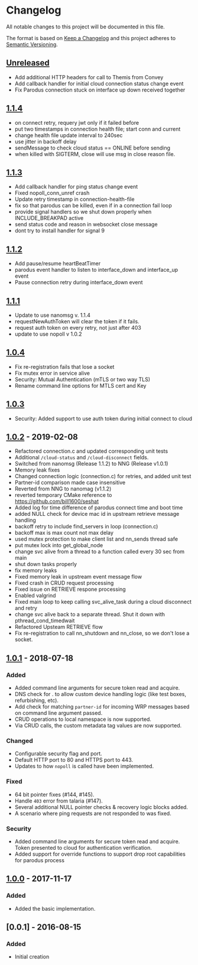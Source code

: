 # Changelog
All notable changes to this project will be documented in this file.

The format is based on [Keep a Changelog](http://keepachangelog.com/en/1.0.0/)
and this project adheres to [Semantic Versioning](http://semver.org/spec/v2.0.0.html).

## [Unreleased]
- Add additional HTTP headers for call to Themis from Convey
- Add callback handler for initial cloud connection status change event
- Fix Parodus connection stuck on interface up down received together

## [1.1.4]
- on connect retry, requery jwt only if it failed before 
- put two timestamps in connection health file; start conn and current
- change health file update interval to 240sec
- use jitter in backoff delay
- sendMessage to check cloud status == ONLINE before sending
- when killed with SIGTERM, close will use msg in close reason file.

## [1.1.3]
- Add callback handler for ping status change event
- Fixed nopoll_conn_unref crash
- Update retry timestamp in connection-health-file
- fix so that parodus can be killed, even if in a connection fail loop
- provide signal handlers so we shut down properly when INCLUDE_BREAKPAD active
- send status code and reason in websocket close message
- dont try to install handler for signal 9

## [1.1.2]
- Add pause/resume heartBeatTimer
- parodus event handler to listen to interface_down and interface_up event
- Pause connection retry during interface_down event

## [1.1.1]
- Update to use nanomsg v. 1.1.4
- requestNewAuthToken will clear the token if it fails.
- request auth token on every retry, not just after 403
- update to use nopoll v 1.0.2

## [1.0.4]
- Fix re-registration fails that lose a socket
- Fix mutex error in service alive
- Security: Mutual Authentication (mTLS or two way TLS)
- Rename command line options for MTLS cert and Key

## [1.0.3]
- Security: Added support to use auth token during initial connect to cloud

## [1.0.2] - 2019-02-08
- Refactored connection.c and updated corresponding unit tests
- Additional `/cloud-status` and `/cloud-disconnect` fields.
- Switched from nanomsg (Release 1.1.2) to NNG (Release v1.0.1)
- Memory leak fixes
- Changed connection logic (connection.c) for retries, and added unit test
- Partner-id comparison made case insensitive
- Reverted from NNG to nanomag (v1.1.2)
- reverted temporary CMake reference to https://github.com/bill1600/seshat
- Added log for time difference of parodus connect time and boot time
- added NULL check for device mac id in upstream retrieve message handling
- backoff retry to include find_servers in loop (connection.c)
- backoff max is max count not max delay
- used mutex protection to make client list and nn_sends thread safe
- put mutex lock into get_global_node
- change svc alive from a thread to a function called every 30 sec from main
- shut down tasks properly
- fix memory leaks
- Fixed memory leak in upstream event message flow
- Fixed crash in CRUD request processing
- Fixed issue on RETRIEVE respone processing
- Enabled valgrind
- Fixed main loop to keep calling svc_alive_task during a cloud disconnect and retry
- change svc alive back to a separate thread.  Shut it down with pthread_cond_timedwait
- Refactored Upsteam RETRIEVE flow
- Fix re-registration to call nn_shutdown and nn_close, so we don't lose a socket.

## [1.0.1] - 2018-07-18
### Added
- Added command line arguments for secure token read and acquire.
- DNS check for <device-id>.<URL> to allow custom device handling logic (like test boxes, refurbishing, etc).
- Add check for matching `partner-id` for incoming WRP messages based on command line argument passed.
- CRUD operations to local namespace is now supported.
- Via CRUD calls, the custom metadata tag values are now supported.

### Changed
- Configurable security flag and port.
- Default HTTP port to 80 and HTTPS port to 443.
- Updates to how `nopoll` is called have been implemented.

### Fixed
- 64 bit pointer fixes (#144, #145).
- Handle `403` error from talaria (#147).
- Several additional NULL pointer checks & recovery logic blocks added.
- A scenario where ping requests are not responded to was fixed. 

### Security
- Added command line arguments for secure token read and acquire.  Token presented to cloud for authentication verification.
- Added support for override functions to support drop root capabilities for parodus process

## [1.0.0] - 2017-11-17
### Added
- Added the basic implementation.

## [0.0.1] - 2016-08-15
### Added
- Initial creation

[Unreleased]: https://github.com/Comcast/parodus/compare/1.1.4...HEAD
[1.1.4]: https://github.com/Comcast/parodus/compare/1.1.3...1.1.4
[1.1.3]: https://github.com/Comcast/parodus/compare/1.1.2...1.1.3
[1.1.2]: https://github.com/Comcast/parodus/compare/1.1.1...1.1.2
[1.1.1]: https://github.com/Comcast/parodus/compare/1.0.4...1.1.1
[1.0.4]: https://github.com/Comcast/parodus/compare/1.0.3...1.0.4
[1.0.3]: https://github.com/Comcast/parodus/compare/1.0.2...1.0.3
[1.0.2]: https://github.com/Comcast/parodus/compare/1.0.1...1.0.2
[1.0.1]: https://github.com/Comcast/parodus/compare/1.0.0...1.0.1
[1.0.0]: https://github.com/Comcast/parodus/compare/79fa7438de2b14ae64f869d52f5c127497bf9c3f...1.0.0

